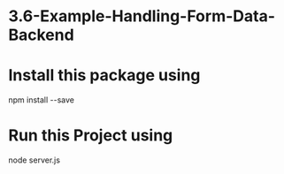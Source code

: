 # 3.6-Example-Handling-Form-Data-Backend

# Install this package using 
npm install --save

# Run this Project using
node server.js
